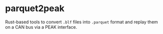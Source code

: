 # parquet2peak
Rust-based tools to convert `.blf` files into `.parquet` format and replay them on a CAN bus via a PEAK interface.
